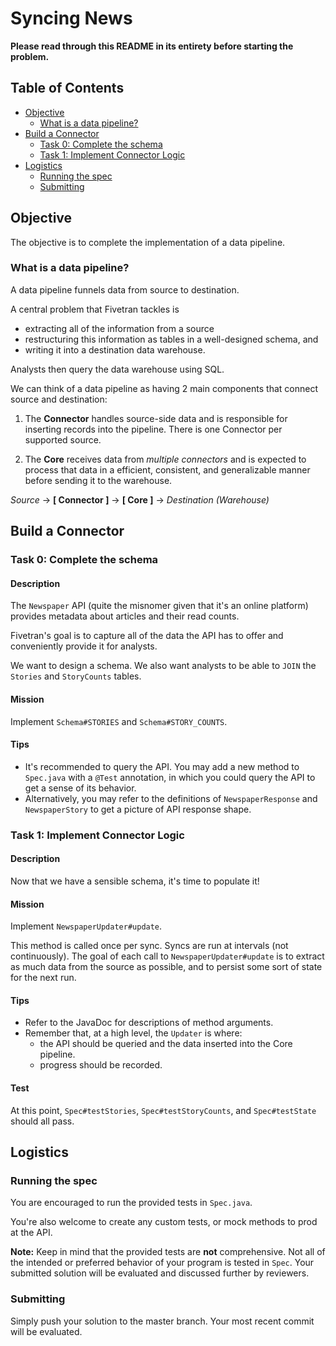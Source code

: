 # Syncing News
__Please read through this README in its entirety before starting the problem.__

## Table of Contents
- [Objective](#objective)
  - [What is a data pipeline?](#what-is-a-data-pipeline)
- [Build a Connector](#build-a-connector)
  - [Task 0: Complete the schema](#task-0-complete-the-schema)
  - [Task 1: Implement Connector Logic](#task-1-implement-connector-logic)
- [Logistics](#logistics)
  - [Running the spec](#running-the-spec)
  - [Submitting](#submitting)

## Objective
The objective is to complete the implementation of a data pipeline.

### What is a data pipeline?
A data pipeline funnels data from source to destination. 

A central problem that Fivetran tackles is
- extracting all of the information from a source
- restructuring this information as tables in a well-designed schema, and
- writing it into a destination data warehouse.

Analysts then query the data warehouse using SQL.

We can think of a data pipeline as having 2 main components that connect source and destination:

1. The __Connector__ handles source-side data and is responsible for inserting records into the pipeline. There is one Connector per supported source.

2. The __Core__ receives data from _multiple connectors_ and is expected to process that data in a efficient, consistent, and generalizable manner before sending it to the warehouse.


_Source_  → __[ Connector ]__ → __[ Core ]__ → _Destination (Warehouse)_


## Build a Connector

### Task 0: Complete the schema
#### Description
The `Newspaper` API (quite the misnomer given that it's an online platform) provides metadata about articles and their read counts. 

Fivetran's goal is to capture all of the data the API has to offer and conveniently provide it for analysts. 

We want to design a schema. We also want analysts to be able to `JOIN` the `Stories` and `StoryCounts` tables.

#### Mission
Implement `Schema#STORIES` and `Schema#STORY_COUNTS`. 

#### Tips
- It's recommended to query the API. You may add a new method to `Spec.java` with a `@Test` annotation, in which you could query the API to get a sense of its behavior. 
- Alternatively, you may refer to the definitions of `NewspaperResponse` and `NewspaperStory` to get a picture of API response shape.

### Task 1: Implement Connector Logic
#### Description
Now that we have a sensible schema, it's time to populate it!

#### Mission
Implement `NewspaperUpdater#update`. 

This method is called once per sync. Syncs are run at intervals (not continuously). The goal of each call to `NewspaperUpdater#update` is to extract as much data from the source as possible, and to persist some sort of state for the next run.

#### Tips
- Refer to the JavaDoc for descriptions of method arguments.
- Remember that, at a high level, the `Updater` is where:
  - the API should be queried and the data inserted into the Core pipeline.
  - progress should be recorded.

#### Test
At this point, `Spec#testStories`, `Spec#testStoryCounts`, and `Spec#testState` should all pass.

## Logistics
### Running the spec
You are encouraged to run the provided tests in `Spec.java`.

You're also welcome to create any custom tests, or mock methods to prod at the API.

__Note:__ Keep in mind that the provided tests are __not__ comprehensive. Not all of the intended or preferred behavior of your program is tested in `Spec`. Your submitted solution will be evaluated and discussed further by reviewers.

### Submitting
Simply push your solution to the master branch. Your most recent commit will be evaluated.

